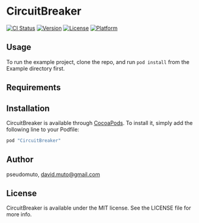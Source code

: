 # CircuitBreaker

[![CI Status](http://img.shields.io/travis/pseudomuto/CircuitBreaker.svg?style=flat)](https://travis-ci.org/pseudomuto/CircuitBreaker)
[![Version](https://img.shields.io/cocoapods/v/CircuitBreaker.svg?style=flat)](http://cocoapods.org/pods/CircuitBreaker)
[![License](https://img.shields.io/cocoapods/l/CircuitBreaker.svg?style=flat)](http://cocoapods.org/pods/CircuitBreaker)
[![Platform](https://img.shields.io/cocoapods/p/CircuitBreaker.svg?style=flat)](http://cocoapods.org/pods/CircuitBreaker)

## Usage

To run the example project, clone the repo, and run `pod install` from the Example directory first.

## Requirements

## Installation

CircuitBreaker is available through [CocoaPods](http://cocoapods.org). To install
it, simply add the following line to your Podfile:

```ruby
pod "CircuitBreaker"
```

## Author

pseudomuto, david.muto@gmail.com

## License

CircuitBreaker is available under the MIT license. See the LICENSE file for more info.
